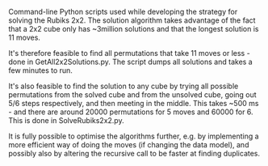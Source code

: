 Command-line Python scripts used while developing the strategy for solving the Rubiks 2x2.
The solution algorithm takes advantage of the fact that a 2x2 cube only has ~3million solutions and that the longest solution is 11 moves.

It's therefore feasible to find all permutations that take 11 moves or less - done in GetAll2x2Solutions.py. The script dumps all solutions and takes a few minutes to run.

It's also feasible to find the solution to any cube by trying all possible permutations from the solved cube and from the unsolved cube, going out 5/6 steps respectively, and then meeting in the middle.
This takes ~500 ms - and there are around 20000 permutations for 5 moves and 60000 for 6.
This is done in SolveRubiks2x2.py.

It is fully possible to optimise the algorithms further, e.g. by implementing a more efficient way of doing the moves (if changing the data model), and possibly also by altering the recursive call to be faster at finding duplicates.

